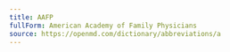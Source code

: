 ```yaml
---
title: AAFP
fullForm: American Academy of Family Physicians
source: https://openmd.com/dictionary/abbreviations/a
---
```


